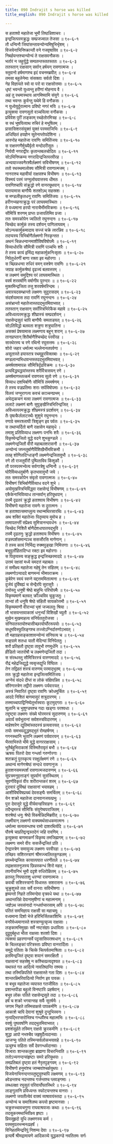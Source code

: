 ```yaml
---
title: 090 Indrajit s horse was killed
title_english: 090 Indrajit s horse was killed

---
```


<div class="audioEmbed"  caption="श्रीराम-हरिसीताराममूर्ति-घनपाठिभ्यां वचनम्" src="https://archive.org/download/Ramayana-recitation-Sriram-harisItArAmamUrti-Ghanapaati-v2/Kanda_6/Kanda_6_YK-089-Vibhishana_destroys_many_demons_0.mp3"></div>


स हताश्वो महातेजा भूमौ तिष्ठन्निशाचरः ।  
इन्द्रजित्परमक्रुद्धः सम्प्रजज्वाल तेजसा ॥ ९०-६-१  
तौ धन्विनौ जिघांसन्तावन्योन्यमिषुभिर्भृशम् ।  
विजयेनाभिनिष्क्रान्तौ वने गजवृषाविव ॥ ९०-६-२  
निबर्हयन्तश्चान्योन्यं ते राक्षसवनौकसः ।  
भर्तारं न जहुर्युद्धे सम्पतन्तस्ततस्ततः ॥ ९०-६-३  
ततस्तान् राक्षसान् सर्वान् हर्षयन् रावणात्मजः ।  
स्तुवानो हर्षमाणश्च इदं वचनमब्रवीत् ॥ ९०-६-४  
तमसा बहुलेनेमाः संसक्ताः सर्वतो दिशः ।  
नेह विज्ञायते स्वो वा परो वा राक्षसोत्तमाः ॥ ९०-६-५  
धृष्टं भवन्तो युध्यन्तु हरीणां मोहनाय वै ।  
अहं तु रथमास्थाय आगमिष्यामि संयुगे ॥ ९०-६-६  
तथा भवन्तः कुर्वन्तु यथेमे हि वनौकसः ।  
न युध्येयुर्दुरात्मानः प्रविष्टे नगरं मयि ॥ ९०-६-७  
इत्युक्त्वा रावणसुतो वञ्चयित्वा वनौकसः ।  
प्रविवेश पुरीं लङ्काम् रथहेतोरमित्रह ॥ ९०-६-८  
स रथं भूषयित्वाथ रुचिरं हे मभूषितम् ।  
प्रासासिशरसंयुक्तं युक्तं परमवाजिभिः ॥ ९०-६-९  
अधिष्ठितं हयज्ञेन सूतेनाप्तोपदेशिना ।  
आरुरोह महातेजा रावणिः समितिंजयः ॥ ९०-६-१०  
स राक्षस्गणैर्मुख्यैर्वृतो मन्दोदरीसुतः ।  
निर्ययौ नगराद्वीरः कृतान्तबलचोदितः ॥ ९०-६-११  
सोऽभिनिष्क्रम्य नगरादिन्द्रजित्परवीरह ।  
अभ्ययाज्जवनैरश्वैर्लक्ष्मणं सविभीषणम् ॥ ९०-६-१२  
ततो रथस्थमालोक्य सौमित्री रावणात्मजम् ।  
नानराश्च महावीर्या राक्षसश्च विभीषणः ॥ ९०-६-१३  
विस्मयं परमं जग्मुर्लाघवात्तस्य धीमतः ।  
रावणिश्चापि संक्रुद्धो रणे वानरयूथपान् ॥ ९०-६-१४  
पातयामास बाणौघैः शतशोऽथ् सहस्रशः ।  
स मण्डलीकृतधनू रावणिः समितिंजयः ॥ ९०-६-१५  
हरीनभ्यहनत्क्रुद्धः परं लाघवमास्थितः ।  
ते वध्यमाना हरयो नाराचैर्भीमविक्रमाः ॥ ९०-६-१६  
सौमित्रिं शरणम् प्राप्तः प्रजापतिमिव प्रजाः ।  
ततः समरकोपेन ज्वलितो रघुनन्दनः ॥ ९०-६-१७  
चिच्छेद कार्मुकं तस्य दर्शयन् पाणिलाघवम् ।  
सोऽन्य्त्कार्मुकमादाय सज्जं चक्रे त्वरन्निव ॥ ९०-६-१८  
तदप्यस्य त्रिभिर्बाणैर्लक्ष्मणो निरकृन्तत ।  
अथनं चिन्नधन्वानमाशीविषविषोपमैः ॥ ९०-६-१९  
विव्याधोरसि सौमित्री रावणिं पञ्चभिः शरैः ।  
ते तस्य कायं इर्भिद्य महाकार्मुकनिःसृताः ॥ ९०-६-२०  
निपेतुर्धरणीं बाणा रक्ता इव महोरगाः ।  
स च्छिन्नधन्वा रुधिरं वमन् वक्त्रेण रावणिः ॥ ९०-६-२१  
जग्राह कार्मुकश्रेष्ठं दृढज्यं बलवत्तरम् ।  
स लक्ष्मणं समुद्दिश्य परं लाघवमास्थितः ।  
ववर्ष शरवर्षाणि वर्षाणीव पुरन्दरः ॥ ॥ ९०-६-२२  
मुक्तमिन्द्रजिता तत्तु शरवर्षमरिन्दमः ।  
अवारयदसम्भ्रान्तो लक्ष्मणः सुदुरासदम् ॥ ९०-६-२३  
संदर्शयामास तदा रावणिं रघुनन्दनः ॥ ९०-६-२४  
असंभ्रान्तो महातेजास्तदद्भुतमिवाभवत् ।  
ततस्तान् राक्षसान् सर्वांस्त्रिभिरेकैक महावे ॥ ९०-६-२५  
अविध्यत्परमक्रुद्धः शीघ्रास्त्रं सम्प्रदर्शयन् ।  
राक्षसेन्द्रसुतं चापि बाणौघैः समताडयत् ॥ ९०-६-२६  
सोऽतिविद्धो बलवता शत्रुणा शत्रुघातिना ।  
असक्तं प्रेषयामास लक्ष्मणाय बहून् शरान् ॥ ९०-६-२७  
तानप्राप्तान् शितैर्बाणैश्चिच्छेद परवीरह ।  
सारथेरस्य च रणे रथिनो रघुसत्तमः ॥ ९०-६-२८  
शोरो जहार धर्मात्मा भल्लेनानतपर्वणा ।  
असूतास्ते हयास्तत्र रथमूहुरविक्लबाः ॥ ९०-६-२९  
मण्डलान्यभिधावन्तस्तदद्भुतमिवाभवत् ।  
अमर्षवशमापन्नः सौमित्रिर्दृढविक्रमः ॥ ९०-६-३०  
प्रत्यविद्ध्यद्धयांस्तस्य शरैर्वित्रासयन् रणे ।  
अमर्षमाणस्तत्कर्म रावणस्य सुतो रणे ॥ ९०-६-३१  
विव्याध दशभिर्बाणैः सौमित्रिं तममर्षणम् ।  
ते तस्य वज्रप्रतिमाः शराः सर्पविषोपमाः ॥ ९०-६-३२  
विलयं जग्मुरागत्य कवचं काञ्चनप्रभम् ।  
अभेद्यकचनं मत्वा लक्ष्मणं रावणात्मजः ॥ ९०-६-३३  
ललाटे लक्ष्मणं बाणैः सुपुङ्खैस्त्रिभिरिन्द्रजित् ।  
अविध्यत्परमक्रुद्धः शीघ्रमस्त्रं प्रदर्शयन् ॥ ९०-६-३४  
तैः पृषत्कैर्ललाटस्थैः शुशुभे रघुनन्दनः ।  
रणाग्रे समरश्लाघी त्रिशृङ्ग इव पर्वतः ॥ ९०-६-३५  
स तथाप्यर्दितो बाणै राक्षसेन महामृधे ।  
तमाशु प्रतिविव्याध लक्ष्मणः पनभिः शरैः ॥ ९०-६-३६  
विकृष्येन्द्रजितो युद्धे वदने शुभकुण्डले ।  
लक्ष्मणेन्द्रजितौ वीरौ महाबलशरासनौ ॥ ९०-६-३७  
अन्योन्यं जघ्नतुर्बाणैर्विशिखैर्भीमविक्रमौ ।  
ततह् शोणितदिग्धाङ्गौ लक्ष्मणेन्द्रजितावुभौ ॥ ९०-६-३८  
रणे तौ राजतुर्वीरौ पुष्पिताविव किंशुकौ ।  
तौ परस्परमभ्येत्य सर्वगात्रेषु धन्विनौ ॥ ९०-६-३९  
घोरैर्विव्यधतुर्बाणैः कृतभावावुभौ जये ।  
ततः समरकोपेन संवृतो रावणात्मजः ॥ ९०-६-४०  
विभीषणं त्रिभिर्बाणैर्विव्याध वदने शुभे ।  
अयोमुखस्त्रिभिर्विद्ध्वा राक्षसेन्द्रं विभीषणम् ॥ ९०-६-४१  
एकैकेनाभिविव्याध तान्सर्वान् हरियूथपान् ।  
तस्मै दृढतरं क्रुद्धो हताश्वाय विभीषणः ॥ ९०-६-४२  
विभीषणो महातेजा रावणेः स दुरात्मनः ।  
स हताश्वात्समाप्लुत्य रथान्मथिरसारथिः ॥ ९०-६-४३  
अथ शक्तिं महातेजाः पितृव्याय मुमोच ह ।  
तामापतन्तीं संप्रेक्ष्य सुमित्रानन्दवर्धनः ॥ ९०-६-४४  
चिच्छेद निशितै र्बाणैर्दशधापातयद्भुवि ।  
तस्मै दृढतनुः क्रुद्धो हताश्वाय विभीषणः ॥ ९०-६-४५  
वज्रस्पर्शसमान्पञ्च ससर्जोरसि मार्गणान् ।  
ते तस्य कायं निर्भिद्य रुक्मपुङ्खा निमित्तगाः ॥ ९०-६-४६  
बभूवुर्लोहितादिग्धा रक्टा इव महोरगाः ।  
स पितृव्यस्य सङ्क्रुद्ध इन्द्रजिच्छरमाददे ॥ ९०-६-४७  
उत्तमं रक्षसां मध्ये यमदत्तं महाबलः ।  
तं समीक्ष्य महातेजा महेषुं तेन संहितम् ॥ ९०-६-४८  
लक्ष्मणोऽप्याददे बाणमन्यं भीमपराक्रमः ।  
कुबेरेण स्वयं स्वप्ने यद्दत्तममितात्मना ॥ ९०-६-४९  
दुर्जयं दुर्विषह्यं च सेन्द्रैरपि सुरासुरैः ।  
तयोस्तु धनुषी श्रेष्ठे बाहुभिः परिघोपमैः ॥ ९०-६-५०  
विकृष्यमाणे बलवत् क्रौञ्चविव चुकूजतुः ।  
ताभ्यां तौ धनुषि श्रेष्ठे संहितौ सायकोत्तमौ ॥ ९०-६-५१  
विकृष्यमाणौ वीराभ्यां भृशं जज्वलतुः श्रिया ।  
तौ भासयन्तावाकाशं धनुर्भ्यां विशिखौ च्युतौ ॥ ९०-६-५२  
मुखेन मुखमाहत्य संनिपेततुरोजसा ।  
संनिपातस्तयोश्चासीच्छरयोर्घोररूपयोः ॥ ९०-६-५३  
सधूमविस्फुलिङ्गश्च तज्जोऽग्निर्दारुणोऽभवत् ।  
तौ महाग्रहसङ्काशावन्योन्यं संनिपत्य च ॥ ९०-६-५४  
सङ्ग्रामे शतधा यातौ मेदिन्यां विनिपेततुः ।  
शरौ प्रतिहतौ दृष्ट्वा तावुभौ रणमूर्धनि ॥ ९०-६-५५  
व्रीडितो जातरोषौ च लक्ष्मणेन्द्रजितौ तदा ।  
स संरब्धस्तु सौमित्रिरस्त्रं वारुणमाददे ॥ ९०-६-५६  
रौद्रं महेद्रजिद्युद्धे व्यसृजद्युधि विष्ठितः ।  
तेन तद्विहतं शस्त्रं वारुणम् परमाद्भुतम् ॥ ९०-६-५७  
ततः क्रुद्धो महातेजा इन्द्रजित्समितिंजयः ।  
अग्नेयं संदधे दीप्तं स लोकं संक्षिपन्निव ॥ ९०-६-५८  
सौरेणास्त्रेण तद्वीरो लक्ष्मणः पर्यवारयत् ।  
अस्त्रं निवारितं दृष्ट्वा रावणिः क्रोधमूर्चितः ॥ ९०-६-५९  
आददे निशितं बाणमासुरं शत्रुदारणम् ।  
तस्माच्चापाद्विनिष्पेतुर्भास्वराः कूटमुद्गराः ॥ ९०-६-६०  
शूलानि च भुशुण्ड्यश्च गदाः खड्गाः परश्वधाः ।  
तद्दृष्ट्वा लक्ष्मणः संख्ये घोरमस्त्रं सुदारुणम् ॥ ९०-६-६१  
अवार्यं सर्वभूतानां सर्वशस्त्रविदारणम् ।  
माहेश्वरेण द्युतिमांस्तदस्त्रं प्रत्यवारयत् ॥ ९०-६-६२  
तयोः समभवद्युद्धमद्भुतं रोमहर्षणम् ।  
गगनस्थानि भूतानि लक्ष्मणं पर्यवारयन् ॥ ९०-६-६३  
भैरवाभिरुते भीमे युद्धे वानरराक्षसाम् ।  
भूतैर्बहुभिराकाशं विस्मितैरावृतं बभौ ॥ ९०-६-६४  
ऋषयः पितरो देवा गन्धर्वा गरुणोरगाः ।  
शतक्रतुं पुरस्कृत्य ररक्षुर्लक्ष्मणं रणे ॥ ९०-६-६५  
अथान्यं मार्गणश्रेष्ठं सन्दधे रावणानुजः ।  
हुताशनसमस्पर्शं रावणात्मजदारुणम् ॥ ९०-६-६६  
सुपत्रमनुवृत्ताङ्गं सुपर्वाणं सुसंस्थितम् ।  
सुवर्णविकृतं वीरः शरीरान्तकरं शरम् ॥ ९०-६-६७  
दुरावारं दुर्विषहं राक्षसानां भयावहम् ।  
आशीविषविषप्रख्यं देवसङ्घैः समर्चितम् ॥ ९०-६-६८  
येन शक्रो महातेजा दानवानजयत्प्रभुः ।  
पुरा देवासुरे युद्धे वीर्यवान्हरिवाहनः ॥ ९०-६-६९  
तदैन्द्रमस्त्रं सौमित्रिः संयुगेष्वपराजितम् ।  
शरश्रेष्ठं धनुः श्रेष्ठे विकर्षन्निदमिब्रवीत् ॥ ९०-६-७०  
लक्ष्मीवान् लक्ष्मणो वाक्यमर्थसाधकमात्मनः ।  
धर्मात्मा सत्यसन्धश्च रामो दाशरथिर्यदि ॥ ९०-६-७१  
पौरुषे चाप्रतिद्वन्द्वस्तदेनं जहि रावणिम् ।  
इत्युक्त्वा बाणमाकर्णं विकृष्य तमजिह्मगम् ॥ ९०-६-७२  
लक्ष्मणः समरे वीरः ससर्जेन्द्रजितं प्रति ।  
ऐन्द्रास्त्रेण समायुज्य लक्ष्मणः परवीरहा ॥ ९०-६-७३  
तच्छिरः सशिरस्त्राणं श्रीमज्ज्वलितकुण्डलम् ।  
प्रमथ्येन्द्रजितः कायात्पपात धरणीतले ॥ ९०-६-७४  
तद्राक्षसतनूजस्य छिन्नस्कन्धं शिरो महत् ।  
तपनीयनिभं भूमौ ददृशे रुधिरोक्षितम् ॥ ९०-६-७५  
हतस्तु निपपाताशु धरण्यां रावणात्मजः ।  
कवची सशिरस्त्राणो विध्वस्तः सशरासनः ॥ ९०-६-७६  
चुक्रुशुस्ते ततः सर्वे वानराः सविभीषणाः ।  
हृष्यन्तो निहते तस्मिन्देवा वृत्रवधे यथा ॥ ९०-६-७७  
अथान्तरिक्षे देवानामृषीणां च महात्मनाम् ।  
जज्ञेऽथ जयसंनादो गन्धर्वाप्सरसाम् अपि ॥ ९०-६-७८  
पतितं समभिज्ञाय राक्षसी सा महाचमूः ।  
वध्यमाना दिशो भेजे हरिभिर्जितकाशिभिः ॥ ९०-६-७९  
वनरैर्वध्यमानास्ते शस्त्राण्युत्सृज्य राक्षसाः ।  
लङ्कामभिमुखाः सर्वे नष्टसंज्ञाः प्रधाविताः ॥ ९०-६-८०  
दुद्रुवुर्बहुधा भीता राक्षसाः शतशो दिशः ।  
त्यक्त्वा प्रहरणान्सर्वे पट्टसासिपरश्वधान् ॥ ९०-६-८१  
के चिल्लङ्कां परित्रस्ताः प्रविष्टा वानरार्दिताः ।  
समुद्रे पतिताः के चित्के चित्पर्वतमाश्रिताः ॥ ९०-६-८२  
हतमिन्द्रजितं दृष्ट्वा शयानं समरक्षितौ ।  
राक्षसानां सहस्रेषु न कश्चित्प्रत्यदृश्यत ॥ ९०-६-८३  
यथास्तं गत आदित्ये नावतिष्ठन्ति रश्मयः ।  
तथा तस्मिन्निपतिते राक्षसास्ते गता दिशः ॥ ९०-६-८४  
शान्तरक्ष्मिरिवादित्यो निर्वाण इव पावकः ।  
स बभूव महातेजा व्यपास्त गतजीवितः ॥ ९०-६-८५  
प्रशान्तपीडा बहुलो विनष्टारिः प्रहर्षवान् ।  
बभूव लोकः पतिते राक्षसेन्द्रसुते तदा ॥ ९०-६-८६  
हर्षं च शक्रो भगवान्सह सर्वैः सुरर्षभैः ।  
जगाम निहते तस्मिन्राक्षसे पापकर्मणि ॥ ९०-६-८७  
आकाशे चापि देवानां शुश्रुवे दुन्दुभिस्वनः ।  
नृत्यद्भिरप्सरोभिश्च गन्धर्वैश्च महात्मभिः ॥ ९०-६-८८  
ववर्षुः पुष्पवर्षाणि तदद्भुतमिवाभवत् ।  
प्रशशंसुर्हते तस्मिन् राक्षसे क्रूरकर्मणि ॥ ९०-६-८९  
शुद्धा आपो नभश्चैव जहृषुर्दैत्यदानवाः ।  
आजग्मुः पतिते तस्मिन्सर्वलोकभयावहे ॥ ९०-६-९०  
ऊचुश्च सहिताः सर्वे देवगन्धर्वदानवाः ।  
विज्वराः शान्तकलुषा ब्राह्मणा विचरन्त्विति ॥ ९०-६-९१  
ततोऽभ्यनन्दन्संहृष्टाः समरे हरियुथपाः ।  
तमप्रतिबलं दृष्ट्वा हतं नैरृतपुङ्गवम् ॥ ९०-६-९२  
विभीषणो हनुमांश्च जाम्बवांश्चर्क्षयुथपः ।  
विजयेनाभिनन्दन्तस्तुष्टुवुश्चापि लक्ष्मणम् ॥ ९०-६-९३  
क्ष्वेडन्तश्च नदन्तश्च गर्जन्तश्च प्लवङ्गमाः ।  
लब्धलक्षा रघुसुतं परिवार्योपतस्थिरे ॥ ९०-६-९४  
लाङ्गुलानि प्रविध्यन्तः स्फोटयन्तश्च वानराः ।  
लक्ष्मणो जयतीत्येवं वाक्यं व्यश्रावयंस्तदा ॥ ९०-६-९५  
अन्योन्यं च समाश्लिष्य कपयो हृष्टमानसाः ।  
चक्रुरुच्चावचगुणा राघवाश्रयजाः कथाः ॥ ९०-६-९६  
तदसुकरमथाभिवीक्ष्य हृष्टाः ।  
प्रियसुहृदो युधि लक्ष्मणस्य कर्म ।  
परममुपलभन्मनःप्रहर्षं ।  
विनिहतमिन्द्ररिपुं निशम्य देवाः ॥ ९०-६-९७  
इत्यार्षे श्रीमद्रामायणे आदिकाव्ये युद्धकाण्डे नवतितमः सर्गः
